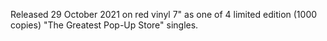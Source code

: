 Released 29 October 2021 on red vinyl 7" as one of 4 limited edition (1000 copies) "The Greatest Pop-Up Store" singles.
